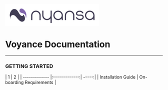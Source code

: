 ![](nyansa-logo-300.gif)
# Voyance Documentation

<hr>

### GETTING STARTED
| 1 | 2 |
| ------------- |:-------------:| -----:|
| Installation Guide | On-boarding Requirements |
